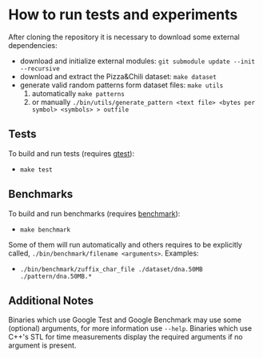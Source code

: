# How to run tests and experiments

After cloning the repository it is necessary to download some external
dependencies:
- download and initialize external modules: `git submodule update --init --recursive`
- download and extract the Pizza&Chili dataset: `make dataset`
- generate valid random patterns form dataset files: `make utils`
  1. automatically `make patterns`
  2. or manually `./bin/utils/generate_pattern <text file> <bytes per symbol> <symbols> > outfile`

## Tests

To build and run tests (requires [gtest]):
- `make test`

## Benchmarks

To build and run benchmarks (requires [benchmark]):
- `make benchmark`

Some of them will run automatically and others requires to be explicitly called,
`./bin/benchmark/filename <arguments>`. Examples:
- `./bin/benchmark/zuffix_char_file ./dataset/dna.50MB ./pattern/dna.50MB.*`

## Additional Notes
Binaries which use Google Test and Google Benchmark may use some (optional)
arguments, for more information use `--help`. Binaries which use C++'s STL for
time measurements display the required arguments if no argument is present.


[gtest]: https://github.com/google/googletest "Google Test"
[benchmark]: https://github.com/google/benchmark "Google Benchmark"
